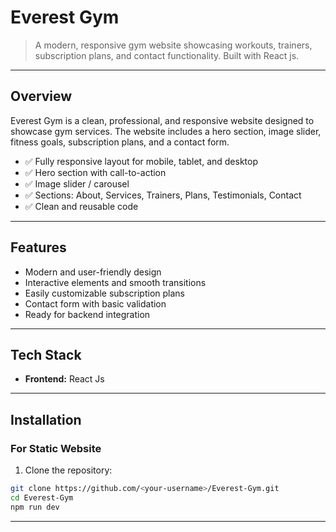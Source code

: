 # Everest Gym

> A modern, responsive gym website showcasing workouts, trainers, subscription plans, and contact functionality. Built with React js.

---

## Overview

Everest Gym is a clean, professional, and responsive website designed to showcase gym services. The website includes a hero section, image slider, fitness goals, subscription plans, and a contact form. 

* ✅ Fully responsive layout for mobile, tablet, and desktop
* ✅ Hero section with call-to-action
* ✅ Image slider / carousel
* ✅ Sections: About, Services, Trainers, Plans, Testimonials, Contact
* ✅ Clean and reusable code

---

## Features

* Modern and user-friendly design
* Interactive elements and smooth transitions
* Easily customizable subscription plans
* Contact form with basic validation
* Ready for backend integration

---

## Tech Stack

* **Frontend:** React Js


---


## Installation

### For Static Website

1. Clone the repository:

```bash
git clone https://github.com/<your-username>/Everest-Gym.git
cd Everest-Gym
npm run dev
```

---



